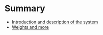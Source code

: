 # Summary

* [Introduction and description of the system](README.md)
* [Weights and more](weights-and-more.md)

